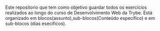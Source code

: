 Este repositorio que tem como objetivo guardar todos os exercícios realizados ao longo do curso de Desenvolvimento Web da Trybe.
Está organizado em blocos(assunto),sub-blocos(Conteúdo específico) e em sub-blocos (dias esecíficos). 
